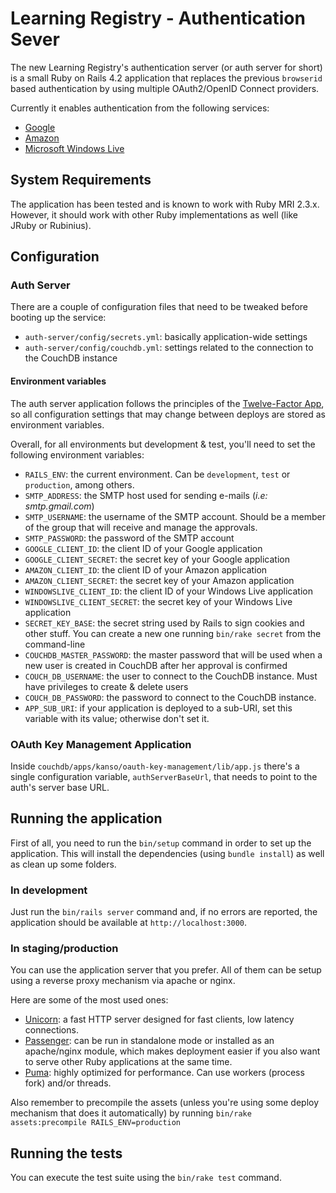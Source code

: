 # Learning Registry - Authentication Sever
The new Learning Registry's authentication server (or auth server for short) is
a small Ruby on Rails 4.2 application that replaces the previous `browserid`
based authentication by using multiple OAuth2/OpenID Connect providers.

Currently it enables authentication from the following services:
* [Google](https://developers.google.com/identity/protocols/OpenIDConnect)
* [Amazon](http://login.amazon.com/)
* [Microsoft Windows Live](https://msdn.microsoft.com/en-us/library/dn631819.aspx)

## System Requirements
The application has been tested and is known to work with Ruby MRI 2.3.x.
However, it should work with other Ruby implementations as well (like JRuby or
Rubinius).

## Configuration

### Auth Server
There are a couple of configuration files that need to be tweaked before
booting up the service:

* `auth-server/config/secrets.yml`: basically application-wide settings
* `auth-server/config/couchdb.yml`: settings related to the connection to the
CouchDB instance

#### Environment variables
The auth server application follows the principles of the
[Twelve-Factor App](http://12factor.net/config), so all configuration settings
that may change between deploys are stored as environment variables.

Overall, for all environments but development & test, you'll need to set the
following environment variables:

* `RAILS_ENV`: the current environment. Can be `development`, `test` or
`production`, among others.
* `SMTP_ADDRESS`: the SMTP host used for sending e-mails (*i.e: smtp.gmail.com*)
* `SMTP_USERNAME`: the username of the SMTP account. Should be a member of the
group that will receive and manage the approvals.
* `SMTP_PASSWORD`: the password of the SMTP account
* `GOOGLE_CLIENT_ID`: the client ID of your Google application
* `GOOGLE_CLIENT_SECRET`: the secret key of your Google application
* `AMAZON_CLIENT_ID`: the client ID of your Amazon application
* `AMAZON_CLIENT_SECRET`: the secret key of your Amazon application
* `WINDOWSLIVE_CLIENT_ID`: the client ID of your Windows Live application
* `WINDOWSLIVE_CLIENT_SECRET`: the secret key of your Windows Live application
* `SECRET_KEY_BASE`: the secret string used by Rails to sign cookies and other
stuff. You can create a new one running `bin/rake secret` from the command-line
* `COUCHDB_MASTER_PASSWORD`: the master password that will be used when a new
user is created in CouchDB after her approval is confirmed
* `COUCH_DB_USERNAME`: the user to connect to the CouchDB instance. Must have
privileges to create & delete users
* `COUCH_DB_PASSWORD`: the password to connect to the CouchDB instance.
* `APP_SUB_URI`: if your application is deployed to a sub-URI, set this
variable with its value; otherwise don't set it.

### OAuth Key Management Application
Inside `couchdb/apps/kanso/oauth-key-management/lib/app.js` there's a single
configuration variable, `authServerBaseUrl`, that needs to point to the auth's
server base URL.

## Running the application

First of all, you need to run the `bin/setup` command in order to set up the
application. This will install the dependencies (using `bundle install`) as well
as clean up some folders.

### In development
Just run the `bin/rails server` command and, if no errors are reported, the
application should be available at `http://localhost:3000`.

### In staging/production
You can use the application server that you prefer. All of them can be setup
using a reverse proxy mechanism via apache or nginx.

Here are some of the most used ones:

* [Unicorn](https://unicorn.bogomips.org/): a fast HTTP server designed for
fast clients, low latency connections.
* [Passenger](https://www.phusionpassenger.com/library/walkthroughs/deploy/ruby/):
can be run in standalone mode or installed as an apache/nginx module, which
makes deployment easier if you also want to serve other Ruby applications at the
same time.
* [Puma](http://puma.io/): highly optimized for performance. Can use workers
(process fork) and/or threads.

Also remember to precompile the assets (unless you're using some deploy
 mechanism that does it automatically) by running
`bin/rake assets:precompile RAILS_ENV=production`

## Running the tests
You can execute the test suite using the `bin/rake test` command.
